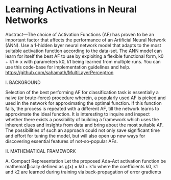 # Learning Activations in Neural Networks

Abstract—The choice of Activation Functions (AF) has proven to be an important factor that affects the performance of an Artificial Neural Network (ANN). Use a 1-hidden layer neural
network model that adapts to the most suitable activation function according to the data-set. The ANN model can learn for itself the best AF to use by exploiting a flexible functional form,
k0 + k1 ∗ x with parameters k0, k1 being learned from multiple runs. You can use this code-base for implementation guidelines and help. https://github.com/sahamath/MultiLayerPerceptron

I. BACKGROUND

Selection of the best performing AF for classification task is essentially a naive (or brute-force) procedure wherein, a popularly used AF is picked and used in the network for
approximating the optimal function. If this function fails, the process is repeated with a different AF, till the network learns to approximate the ideal function. It is interesting to inquire
and inspect whether there exists a possibility of building a framework which uses the inherent clues and insights from data and bring about the most suitable AF. The possibilities
of such an approach could not only save significant time and effort for tuning the model, but will also open up new ways for discovering essential features of not-so-popular AFs.

II. MATHEMATICAL FRAMEWORK

A. Compact Representation
Let the proposed Ada-Act activation function be mathematically defined as
                                     g(x) = k0 + k1x
where the coefficients k0, k1 and k2 are learned during training via back-propagation of error gradients

